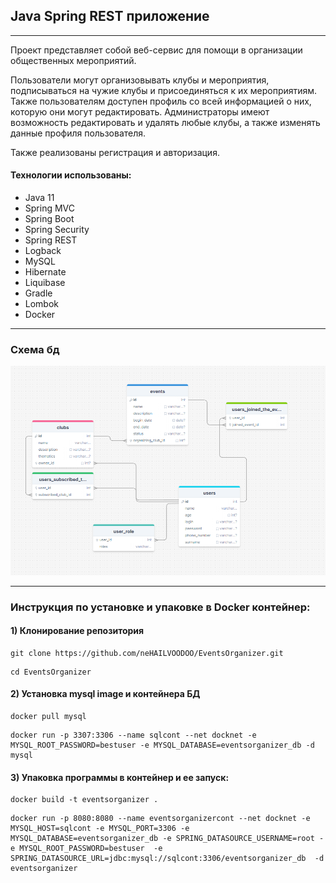 ## Java Spring REST приложение   
<hr>

Проект представляет собой веб-сервис для помощи в организации общественных мероприятий. 

Пользователи могут организовывать клубы и мероприятия, подписываться на чужие клубы и присоединяться к их мероприятиям.
Также пользователям доступен профиль со всей информацией о них, которую они могут редактировать.
Администраторы имеют возможность редактировать и удалять любые клубы, а также изменять данные профиля пользователя.

Также реализованы регистрация и авторизация.

#### Технологии использованы:
- Java 11
- Spring MVC
- Spring Boot
- Spring Security
- Spring REST
- Logback
- MySQL
- Hibernate
- Liquibase
- Gradle
- Lombok
- Docker
<hr>

### Схема бд

![alt text](screenshots/tableScheme.png "Таблица БД")

<hr>

### Инструкция по установке и упаковке в Docker контейнер:

#### 1) Клонирование репозитория

```
git clone https://github.com/neHAILVOODOO/EventsOrganizer.git
```
```
cd EventsOrganizer
```
#### 2) Установка mysql image и контейнера БД

```
docker pull mysql  
```
```
docker run -p 3307:3306 --name sqlcont --net docknet -e MYSQL_ROOT_PASSWORD=bestuser -e MYSQL_DATABASE=eventsorganizer_db -d mysql
```

#### 3) Упаковка программы в контейнер и ее запуск:

```
docker build -t eventsorganizer .
```

```
docker run -p 8080:8080 --name eventsorganizercont --net docknet -e MYSQL_HOST=sqlcont -e MYSQL_PORT=3306 -e MYSQL_DATABASE=eventsorganizer_db -e SPRING_DATASOURCE_USERNAME=root -e MYSQL_ROOT_PASSWORD=bestuser  -e SPRING_DATASOURCE_URL=jdbc:mysql://sqlcont:3306/eventsorganizer_db  -d eventsorganizer
```
